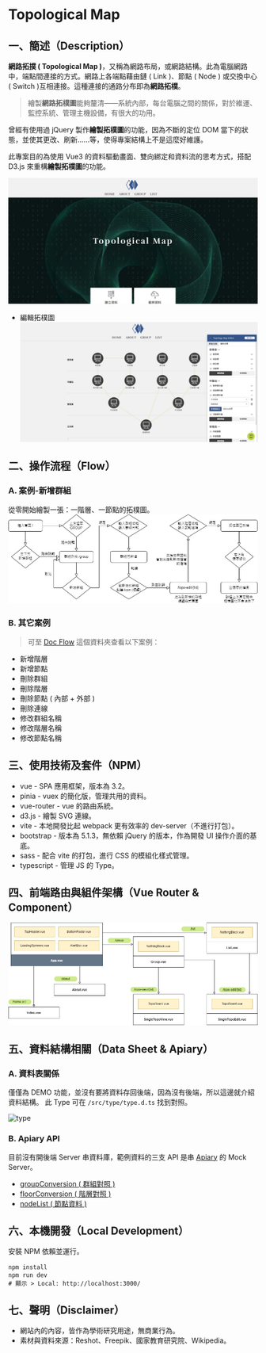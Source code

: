 # Topological Map

## 一、簡述（Description）

**網路拓撲 ( Topological Map )**，又稱為網路布局，或網路結構。此為電腦網路中，端點間連接的方式。網路上各端點藉由鏈 ( Link )、節點 ( Node ) 或交換中心 ( Switch )互相連接。這種連接的通路分布即為**網路拓樸**。

> 繪製**網路拓樸圖**能夠釐清——系統內部，每台電腦之間的關係，對於維運、監控系統、管理主機設備，有很大的功用。

曾經有使用過 jQuery 製作**繪製拓樸圖**的功能，因為不斷的定位 DOM 當下的狀態，並使其更改、刷新......等，使得專案結構上不是這麼好維護。

此專案目的為使用 Vue3 的資料驅動畫面、雙向綁定和資料流的思考方式，搭配 D3.js 來重構**繪製拓樸圖**的功能。

![home](https://raw.githubusercontent.com/a131381568/topological-map/main/doc/demo/01-online-home.png)
- 編輯拓樸圖
![edit](https://raw.githubusercontent.com/a131381568/topological-map/main/doc/demo/02-editer-page.png)


## 二、操作流程（Flow）

### A. 案例-新增群組
從零開始繪製一張：一階層、一節點的拓樸圖。<br />
![add-group](https://raw.githubusercontent.com/a131381568/topological-map/main/doc/flow/01-add-group.png)

### B. 其它案例
> 可至 [Doc Flow](https://github.com/a131381568/topological-map/tree/main/doc/flow) 這個資料夾查看以下案例：
- 新增階層
- 新增節點
- 刪除群組
- 刪除階層
- 刪除節點 ( 內部 + 外部 )
- 刪除連線
- 修改群組名稱
- 修改階層名稱
- 修改節點名稱



## 三、使用技術及套件（NPM）
- vue - SPA 應用框架，版本為 3.2。
- pinia - vuex 的簡化版，管理共用的資料。
- vue-router - vue 的路由系統。
- d3.js - 繪製 SVG 連線。
- vite - 本地開發比起 webpack 更有效率的 dev-server（不進行打包）。
- bootstrap - 版本為 5.1.3，無依賴 jQuery 的版本，作為開發 UI 操作介面的基底。
- sass - 配合 vite 的打包，進行 CSS 的模組化樣式管理。
- typescript - 管理 JS 的 Type。


## 四、前端路由與組件架構（Vue Router & Component）
![route-component](https://raw.githubusercontent.com/a131381568/topological-map/main/doc/demo/03-route-component-2.jpg)


## 五、資料結構相關（Data Sheet & Apiary）

### A. 資料表關係
僅僅為 DEMO 功能，並沒有要將資料存回後端，因為沒有後端，所以這邊就介紹資料結構。
此 Type 可在 `/src/type/type.d.ts` 找到對照。

![type](https://i.imgur.com/Glg8uDF.jpg)


### B. Apiary API

目前沒有開後端 Server 串資料庫，範例資料的三支 API 是串 [Apiary](https://toponet.docs.apiary.io/) 的 Mock Server。
- [groupConversion ( 群組對照 )](https://toponet.docs.apiary.io/#/reference/0/all-group/data-in-group-conversion/200?mc=reference%2F0%2Fall-group%2Fdata-in-group-conversion%2F200)
- [floorConversion ( 階層對照 )](https://toponet.docs.apiary.io/#/reference/0/all-floor/data-in-totalfloor-conversion/200?mc=reference%2F0%2Fall-floor%2Fdata-in-totalfloor-conversion%2F200)
- [nodeList ( 節點資料 )](https://toponet.docs.apiary.io/#/reference/0/all-node/data-in-total-topo-list-data/200?mc=reference%2F0%2Fall-node%2Fdata-in-total-topo-list-data%2F200)


## 六、本機開發（Local Development）
 安裝 NPM 依賴並運行。
```shell
npm install
npm run dev
# 顯示 > Local: http://localhost:3000/
```


## 七、聲明（Disclaimer）
- 網站內的內容，皆作為學術研究用途，無商業行為。
- 素材與資料來源：Reshot、Freepik、國家教育研究院、Wikipedia。

